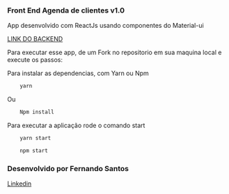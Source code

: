### Front End Agenda de clientes v1.0

<spam>App desenvolvido com ReactJs usando componentes do Material-ui</spam>


<a href="https://github.com/Hadesknight/Agenda_clientes_AdonisJs.git"> LINK DO BACKEND </a>


<p>Para executar esse app, de um Fork no repositorio em sua maquina local e execute os passos:</p>


<p>Para instalar as dependencias, com Yarn ou Npm<p>

```js
    yarn
```

Ou

```js
    Npm install
```


<p>Para executar a aplicação rode o comando start</p>


```js
    yarn start
```


```js
    npm start
```



<h3>Desenvolvido por Fernando Santos</h3>
<a href="https://www.linkedin.com/in/fernando-santos-686632122/">Linkedin</a>
